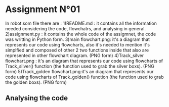 Assignment N°01
================================

In robot.som file there are :
1)README.md : it contains all the information needed considering the code, flowchatrs, and analysing in general.
2)assignment.py : it contains the whole code of the assigmnet, the code was writting in Python form.
3)main flowchart.png: it's a diagram that represents our code using flowcharts, also it's needed to mention it's simplfied and composed of other 2 two functions inside that also are represented in other flowchart diagram. (PNG form)
4)Track_silver flowchart.png : it's an diagram that represents our code using flowcharts of Track_silver() function (the function used to grab the silver boxs). (PNG form)
5)Track_golden flowchart.png:it's an diagram that represents our code using flowcharts of Track_golden() function (the function used to grab the golden boxs). (PNG form)

Analysing the code
----------------------

